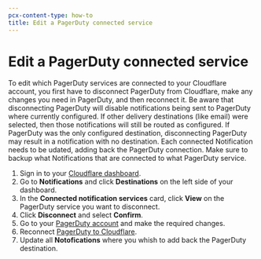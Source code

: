 ```yaml
---
pcx-content-type: how-to
title: Edit a PagerDuty connected service
---
```


# Edit a PagerDuty connected service

To edit which PagerDuty services are connected to your Cloudflare account, you first have to disconnect PagerDuty from Cloudflare, make any changes you need in PagerDuty, and then reconnect it. Be aware that disconnecting PagerDuty will disable notifications being sent to PagerDuty where currently configured. If other delivery destinations (like email) were selected, then those notifications will still be routed as configured. If PagerDuty was the only configured destination, disconnecting PagerDuty may result in a notification with no destination. Each connected Notification needs to be udated, adding back the PagerDuty connection. Make sure to backup what Notifications that are connected to what PagerDuty service.

1. Sign in to your [Cloudflare dashboard](https://dash.cloudflare.com/login).
2. Go to **Notifications** and click **Destinations** on the left side of your dashboard.
3. In the **Connected notification services** card, click **View** on the PagerDuty service you want to disconnect.
4. Click **Disconnect** and select **Confirm**.
5. Go to your [PagerDuty account](https://www.pagerduty.com/) and make the required changes.
6. Reconnect [PagerDuty to Cloudflare](/fundamentals/notifications/create-notifications/create-pagerduty/).
7. Update all **Notofications** where you whish to add back the PagerDuty destination.

